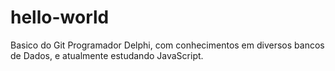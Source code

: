 # hello-world
Basico do Git
Programador Delphi, com conhecimentos em  diversos bancos de Dados, e atualmente estudando JavaScript.
